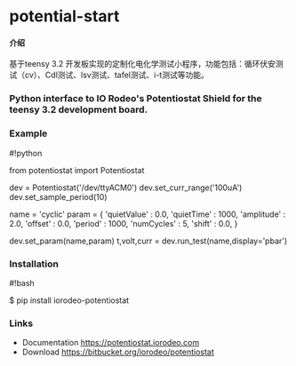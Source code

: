 # potential-start

#### 介绍
基于teensy 3.2 开发板实现的定制化电化学测试小程序，功能包括：循环伏安测试（cv）、Cdl测试、lsv测试、tafel测试、i-t测试等功能。

### Python interface to IO Rodeo's Potentiostat Shield for the teensy 3.2 development board.


### Example

#!python

from potentiostat import Potentiostat

dev = Potentiostat('/dev/ttyACM0')
dev.set_curr_range('100uA')
dev.set_sample_period(10)

name = 'cyclic'
param = {
        'quietValue' : 0.0,
        'quietTime'  : 1000,
        'amplitude'  : 2.0,
        'offset'     : 0.0,
        'period'     : 1000,
        'numCycles'  : 5,
        'shift'      : 0.0,
        }

dev.set_param(name,param)
t,volt,curr = dev.run_test(name,display='pbar')

### Installation
#!bash

$ pip install iorodeo-potentiostat

### Links
* Documentation https://potentiostat.iorodeo.com
* Download https://bitbucket.org/iorodeo/potentiostat


